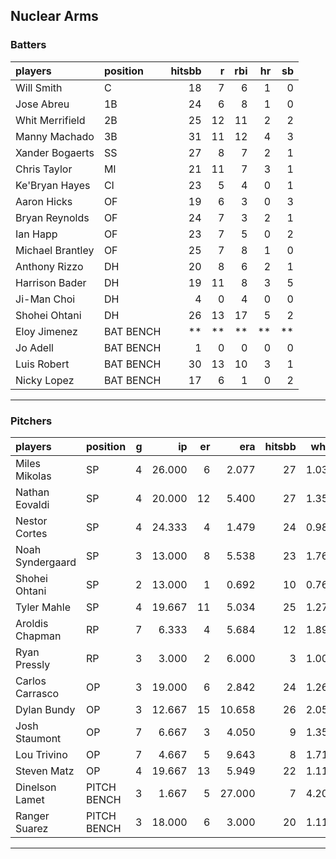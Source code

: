 ## Nuclear Arms

### Batters

 
|players          |position  | hitsbb|  r| rbi| hr| sb| 
|:----------------|:---------|------:|--:|---:|--:|--:| 
|Will Smith       |C         |     18|  7|   6|  1|  0| 
|Jose Abreu       |1B        |     24|  6|   8|  1|  0| 
|Whit Merrifield  |2B        |     25| 12|  11|  2|  2| 
|Manny Machado    |3B        |     31| 11|  12|  4|  3| 
|Xander Bogaerts  |SS        |     27|  8|   7|  2|  1| 
|Chris Taylor     |MI        |     21| 11|   7|  3|  1| 
|Ke'Bryan Hayes   |CI        |     23|  5|   4|  0|  1| 
|Aaron Hicks      |OF        |     19|  6|   3|  0|  3| 
|Bryan Reynolds   |OF        |     24|  7|   3|  2|  1| 
|Ian Happ         |OF        |     23|  7|   5|  0|  2| 
|Michael Brantley |OF        |     25|  7|   8|  1|  0| 
|Anthony Rizzo    |DH        |     20|  8|   6|  2|  1| 
|Harrison Bader   |DH        |     19| 11|   8|  3|  5| 
|Ji-Man Choi      |DH        |      4|  0|   4|  0|  0| 
|Shohei Ohtani    |DH        |     26| 13|  17|  5|  2| 
|Eloy Jimenez     |BAT BENCH |     **| **|  **| **| **| 
|Jo Adell         |BAT BENCH |      1|  0|   0|  0|  0| 
|Luis Robert      |BAT BENCH |     30| 13|  10|  3|  1| 
|Nicky Lopez      |BAT BENCH |     17|  6|   1|  0|  2| 

* * *

### Pitchers

 
|players          |position    |  g|     ip| er|    era| hitsbb|  whip| so|  w| sv| 
|:----------------|:-----------|--:|------:|--:|------:|------:|-----:|--:|--:|--:| 
|Miles Mikolas    |SP          |  4| 26.000|  6|  2.077|     27| 1.038| 18|  2|  0| 
|Nathan Eovaldi   |SP          |  4| 20.000| 12|  5.400|     27| 1.350| 18|  0|  0| 
|Nestor Cortes    |SP          |  4| 24.333|  4|  1.479|     24| 0.986| 24|  2|  0| 
|Noah Syndergaard |SP          |  3| 13.000|  8|  5.538|     23| 1.769| 11|  1|  0| 
|Shohei Ohtani    |SP          |  2| 13.000|  1|  0.692|     10| 0.769| 16|  1|  0| 
|Tyler Mahle      |SP          |  4| 19.667| 11|  5.034|     25| 1.271| 21|  1|  0| 
|Aroldis Chapman  |RP          |  7|  6.333|  4|  5.684|     12| 1.895|  4|  0|  5| 
|Ryan Pressly     |RP          |  3|  3.000|  2|  6.000|      3| 1.000|  1|  1|  1| 
|Carlos Carrasco  |OP          |  3| 19.000|  6|  2.842|     24| 1.263| 12|  2|  0| 
|Dylan Bundy      |OP          |  3| 12.667| 15| 10.658|     26| 2.053| 13|  0|  0| 
|Josh Staumont    |OP          |  7|  6.667|  3|  4.050|      9| 1.350|  9|  1|  1| 
|Lou Trivino      |OP          |  7|  4.667|  5|  9.643|      8| 1.714|  6|  1|  0| 
|Steven Matz      |OP          |  4| 19.667| 13|  5.949|     22| 1.119| 21|  1|  0| 
|Dinelson Lamet   |PITCH BENCH |  3|  1.667|  5| 27.000|      7| 4.200|  1|  0|  0| 
|Ranger Suarez    |PITCH BENCH |  3| 18.000|  6|  3.000|     20| 1.111| 16|  2|  0| 


* * *


